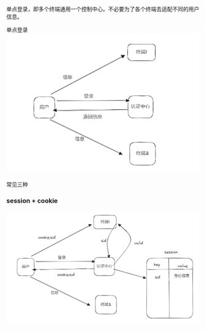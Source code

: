 
单点登录，即多个终端通用一个控制中心。不必要为了各个终端去适配不同的用户信息。


单点登录
![](PublicImage/SSO单点登录/Pasted%20image%2020240513155908.png)


常见三种
### session + cookie

![](PublicImage/SSO单点登录/Pasted%20image%2020240513160159.png)
